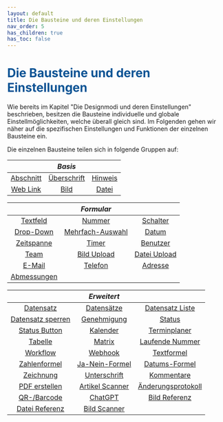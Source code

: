 ```yaml
---
layout: default
title: Die Bausteine und deren Einstellungen
nav_order: 5
has_children: true
has_toc: false
---
```


# <span style="color:#0b5394">**Die Bausteine und deren Einstellungen**</span>

Wie bereits im Kapitel "Die Designmodi und deren Einstellungen" beschrieben, besitzen die Bausteine individuelle und
globale Einstellmöglichkeiten, welche überall gleich sind. Im Folgenden gehen wir näher auf die spezifischen
Einstellungen und Funktionen der einzelnen Bausteine ein.

Die einzelnen Bausteine teilen sich in folgende Gruppen auf:

|                                                                        |                                 _Basis_                                  |                                                                   |
| :--------------------------------------------------------------------: | :----------------------------------------------------------------------: | :---------------------------------------------------------------: |
| [Abschnitt](/docs/record-spec-settings/grand-childs-base/section.html) | [Überschrift](/docs/record-spec-settings/grand-childs-base/heading.html) | [Hinweis](/docs/record-spec-settings/grand-childs-base/hint.html) |
| [Web Link](/docs/record-spec-settings/grand-childs-base/web-link.html) |     [Bild](/docs/record-spec-settings/grand-childs-base/image.html)      |  [Datei](/docs/record-spec-settings/grand-childs-base/file.html)  |

|                                                                          |                                      _Formular_                                       |                                                                               |
| :----------------------------------------------------------------------: | :-----------------------------------------------------------------------------------: | :---------------------------------------------------------------------------: |
|    [Textfeld](/docs/record-spec-settings/grand-childs-form/text.html)    |          [Nummer](/docs/record-spec-settings/grand-childs-form/number.html)           |     [Schalter](/docs/record-spec-settings/grand-childs-form/switch.html)      |
| [Drop-Down](/docs/record-spec-settings/grand-childs-form/drop-down.html) | [Mehrfach-Auswahl](/docs/record-spec-settings/grand-childs-form/multi-selection.html) |        [Datum](/docs/record-spec-settings/grand-childs-form/date.html)        |
| [Zeitspanne](/docs/record-spec-settings/grand-childs-form/interval.html) |           [Timer](/docs/record-spec-settings/grand-childs-form/timer.html)            |      [Benutzer](/docs/record-spec-settings/grand-childs-form/user.html)       |
|      [Team](/docs/record-spec-settings/grand-childs-form/team.html)      |     [Bild Upload](/docs/record-spec-settings/grand-childs-form/upload-image.html)     | [Datei Upload](/docs/record-spec-settings/grand-childs-form/upload-file.html) |
|    [E-Mail](/docs/record-spec-settings/grand-childs-form/e-mail.html)    |        [Telefon](/docs/record-spec-settings/grand-childs-form/telephone.html)         |     [Adresse](/docs/record-spec-settings/grand-childs-form/address.html)      |
| [Abmessungen](/docs/record-spec-settings/grand-childs-form/measure.html) |                                                                                       |

|                                                                                     |                                        _Erweitert_                                         |                                                                                        |
| :---------------------------------------------------------------------------------: | :----------------------------------------------------------------------------------------: | :------------------------------------------------------------------------------------: |
|      [Datensatz](/docs/record-spec-settings/grand-child-expanded/record.html)       |         [Datensätze](/docs/record-spec-settings/grand-child-expanded/records.html)         |  [Datensatz Liste](/docs/record-spec-settings/grand-child-expanded/record-list.html)   |
|   [Datensatz sperren](/docs/record-spec-settings/grand-child-expanded/lock.html)    |        [Genehmigung](/docs/record-spec-settings/grand-child-expanded/approval.html)        |         [Status](/docs/record-spec-settings/grand-child-expanded/status.html)          |
| [Status Button](/docs/record-spec-settings/grand-child-expanded/button-status.html) |         [Kalender](/docs/record-spec-settings/grand-child-expanded/calender.html)          |     [Terminplaner](/docs/record-spec-settings/grand-child-expanded/scheduler.html)     |
|        [Tabelle](/docs/record-spec-settings/grand-child-expanded/table.html)        |           [Matrix](/docs/record-spec-settings/grand-child-expanded/matrix.html)            | [Laufende Nummer](/docs/record-spec-settings/grand-child-expanded/rolling-number.html) |
|      [Workflow](/docs/record-spec-settings/grand-child-expanded/workflow.html)      |          [Webhook](/docs/record-spec-settings/grand-child-expanded/webhook.html)           |    [Textformel](/docs/record-spec-settings/grand-child-expanded/textformular.html)     |
| [Zahlenformel](/docs/record-spec-settings/grand-child-expanded/numberformular.html) |    [Ja-Nein-Formel](/docs/record-spec-settings/grand-child-expanded/boolformular.html)     |   [Datums-Formel](/docs/record-spec-settings/grand-child-expanded/dateformular.html)   |
|      [Zeichnung](/docs/record-spec-settings/grand-child-expanded/drawing.html)      |       [Unterschrift](/docs/record-spec-settings/grand-child-expanded/signature.html)       |       [Kommentare](/docs/record-spec-settings/grand-child-expanded/comment.html)       |
|  [PDF erstellen](/docs/record-spec-settings/grand-child-expanded/create-pdf.html)   | [Artikel Scanner](/docs/record-spec-settings/grand-child-expanded/article%20scanner.html)  | [Änderungsprotokoll](/docs/record-spec-settings/grand-child-expanded/change-log.html)  |
|   [QR-/Barcode](/docs/record-spec-settings/grand-child-expanded/qr-barcode.html)    |          [ChatGPT](/docs/record-spec-settings/grand-child-expanded/chatgpt.html)           |    [Bild Referenz](/docs/record-spec-settings/grand-child-expanded/image-link.html)    |
|  [Datei Referenz](/docs/record-spec-settings/grand-child-expanded/file-link.html)   | [Bild Scanner](/docs/record-spec-settings/grand-child-expanded/chatgpt-image-scanner.html) |
